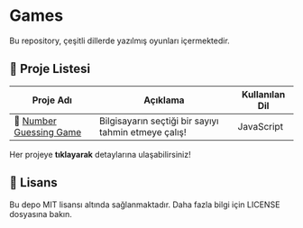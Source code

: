 # Games

Bu repository, çeşitli dillerde yazılmış oyunları içermektedir.

## 📌 Proje Listesi
| Proje Adı | Açıklama | Kullanılan Dil |
|-----------|----------|----------------|
| 🔢 [Number Guessing Game](number-guessing-game/) | Bilgisayarın seçtiği bir sayıyı tahmin etmeye çalış! | JavaScript |

Her projeye **tıklayarak** detaylarına ulaşabilirsiniz!

## 📜 Lisans
Bu depo MIT lisansı altında sağlanmaktadır. Daha fazla bilgi için LICENSE dosyasına bakın.

